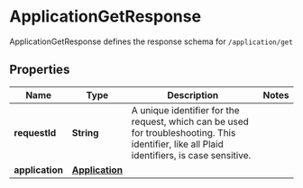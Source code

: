 

# ApplicationGetResponse

ApplicationGetResponse defines the response schema for `/application/get`

## Properties

| Name | Type | Description | Notes |
|------------ | ------------- | ------------- | -------------|
|**requestId** | **String** | A unique identifier for the request, which can be used for troubleshooting. This identifier, like all Plaid identifiers, is case sensitive. |  |
|**application** | [**Application**](Application.md) |  |  |



